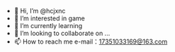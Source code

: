 - 👋 Hi, I’m @hcjxnc
- 👀 I’m interested in game
- 🌱 I’m currently learning 
- 💞️ I’m looking to collaborate on ...
- 📫 How to reach me e-mail：17351033169@163.com

<!---
hcjxnc/hcjxnc is a ✨ special ✨ repository because its `README.md` (this file) appears on your GitHub profile.
You can click the Preview link to take a look at your changes.
--->

